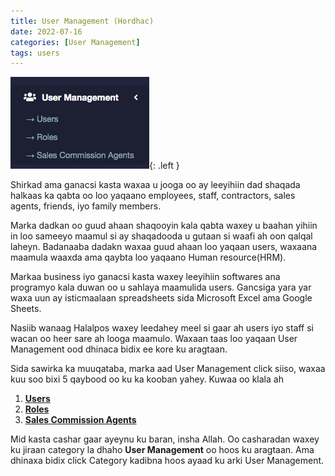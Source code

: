 ```yaml
---
title: User Management (Hordhac)
date: 2022-07-16
categories: [User Management]
tags: users
---
```


![users](/assets/images/1.png){: .left }

Shirkad ama ganacsi kasta waxaa u jooga oo ay leeyihiin dad shaqada halkaas ka qabta oo loo yaqaano employees, staff, contractors, sales agents, friends, iyo family members.

Marka dadkan oo guud ahaan shaqooyin kala qabta waxey u baahan yihiin in loo sameeyo maamul si ay shaqadooda u gutaan si waafi ah oon qalqal laheyn. Badanaaba dadakn waxaa guud ahaan loo yaqaan users, waxaana maamula waaxda ama qaybta loo yaqaano Human resource(HRM).

Markaa business iyo ganacsi kasta waxey leeyihiin softwares ana programyo kala duwan oo u sahlaya maamulida users. Gancsiga yara yar waxa uun ay isticmaalaan spreadsheets sida Microsoft Excel ama Google Sheets.

Nasiib wanaag Halalpos waxey leedahey meel si gaar ah users iyo staff si wacan oo heer sare ah looga maamulo. Waxaan taas loo yaqaan User Management ood dhinaca bidix ee kore ku aragtaan.

Sida sawirka ka muuqataba, marka aad User Management click siiso, waxaa kuu soo bixi 5 qaybood oo ku ka kooban yahey. Kuwaa oo klala ah

1. [**Users**](https://halalpos.com/users)
2. [**Roles**](https://halalpos.com/roles)
3. [**Sales Commission Agents**](https://halalpos.com/sales-commission-agents)

Mid kasta cashar gaar ayeynu ku baran, insha Allah. Oo casharadan waxey ku jiraan category la dhaho **User Management** oo hoos ku aragtaan. Ama dhinaxa bidix click Category kadibna hoos ayaad ku arki User Management.
